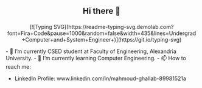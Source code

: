 ## <p align="center"> Hi there 👋 </p>
<p align="center">[![Typing SVG](https://readme-typing-svg.demolab.com?font=Fira+Code&pause=1000&random=false&width=435&lines=Undergrad+Computer+and+System+Engineer+)](https://git.io/typing-svg)</p>
<!-- **Mahmoudghlab25/Mahmoudghlab25** is a ✨ _special_ ✨ repository because its `README.md` (this file) appears on your GitHub profile. -->
- 🔭 I’m currently CSED student at Faculty of Engineering, Alexandria University.
- 🌱 I’m currently learning Computer Engineering.
- 📫 How to reach me: <ul><li>LinkedIn Profile: www.linkedin.com/in/mahmoud-ghallab-89981521a</li></ul>
